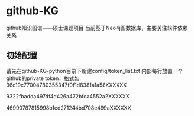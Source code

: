 # github-KG
github知识图谱——硕士课题项目
当前基于Neo4j图数据库，主要关注软件依赖关系

## 初始配置
请先在github-KG-python目录下新建config/token_list.txt
内部每行放置一个github的private token，格式如:
36c19c77004780355347f0f1d8381a1a58XXXXXX

9322fbadda497df4d426a472bfca4552a2XXXXXX

46990787815998b1ed271244bd708e499aXXXXXX